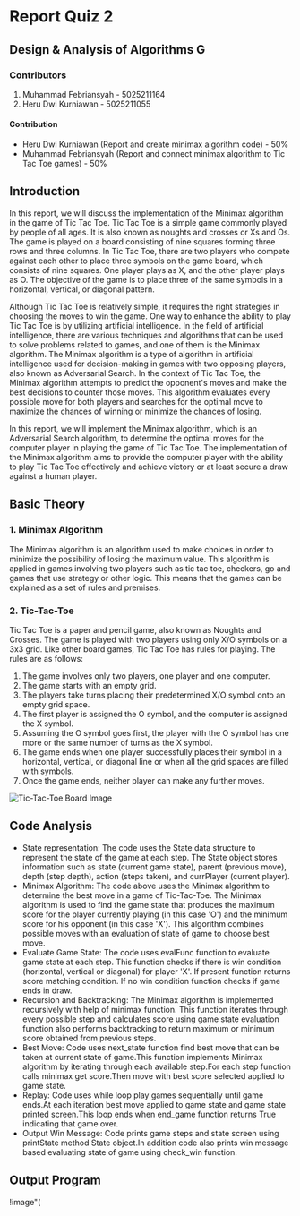 # Report Quiz 2

## Design & Analysis of Algorithms G

### Contributors

1. Muhammad Febriansyah - 5025211164
2. Heru Dwi Kurniawan - 5025211055

#### Contribution

- Heru Dwi Kurniawan (Report and create minimax algorithm code) - 50%
- Muhammad Febriansyah (Report and connect minimax algorithm to Tic Tac Toe games) - 50%

## Introduction

In this report, we will discuss the implementation of the Minimax algorithm in the game of Tic Tac Toe. Tic Tac Toe is a simple game commonly played by people of all ages. It is also known as noughts and crosses or Xs and Os. The game is played on a board consisting of nine squares forming three rows and three columns. In Tic Tac Toe, there are two players who compete against each other to place three symbols on the game board, which consists of nine squares. One player plays as X, and the other player plays as O. The objective of the game is to place three of the same symbols in a horizontal, vertical, or diagonal pattern.

Although Tic Tac Toe is relatively simple, it requires the right strategies in choosing the moves to win the game. One way to enhance the ability to play Tic Tac Toe is by utilizing artificial intelligence. In the field of artificial intelligence, there are various techniques and algorithms that can be used to solve problems related to games, and one of them is the Minimax algorithm. The Minimax algorithm is a type of algorithm in artificial intelligence used for decision-making in games with two opposing players, also known as Adversarial Search. In the context of Tic Tac Toe, the Minimax algorithm attempts to predict the opponent's moves and make the best decisions to counter those moves. This algorithm evaluates every possible move for both players and searches for the optimal move to maximize the chances of winning or minimize the chances of losing.

In this report, we will implement the Minimax algorithm, which is an Adversarial Search algorithm, to determine the optimal moves for the computer player in playing the game of Tic Tac Toe. The implementation of the Minimax algorithm aims to provide the computer player with the ability to play Tic Tac Toe effectively and achieve victory or at least secure a draw against a human player.

## Basic Theory

### 1. Minimax Algorithm

The Minimax algorithm is an algorithm used to make choices in order to minimize the possibility of losing the maximum value. This algorithm is applied in games involving two players such as tic tac toe, checkers, go and games that use strategy or other logic. This means that the games can be explained as a set of rules and premises.

### 2. Tic-Tac-Toe

Tic Tac Toe is a paper and pencil game, also known as Noughts and Crosses. The game is played with two players using only X/O symbols on a 3x3 grid. Like other board games, Tic Tac Toe has rules for playing. The rules are as follows:

1. The game involves only two players, one player and one computer.
2. The game starts with an empty grid.
3. The players take turns placing their predetermined X/O symbol onto an empty grid space.
4. The first player is assigned the O symbol, and the computer is assigned the X symbol.
5. Assuming the O symbol goes first, the player with the O symbol has one more or the same number of turns as the X symbol.
6. The game ends when one player successfully places their symbol in a horizontal, vertical, or diagonal line or when all the grid spaces are filled with symbols.
7. Once the game ends, neither player can make any further moves.

![Tic-Tac-Toe Board Image](https://upload.wikimedia.org/wikipedia/commons/thumb/3/32/Tic_tac_toe.svg/200px-Tic_tac_toe.svg.png)

## Code Analysis

- State representation: The code uses the State data structure to represent the state of the game at each step. The State object stores information such as state (current game state), parent (previous move), depth (step depth), action (steps taken), and currPlayer (current player).
- Minimax Algorithm: The code above uses the Minimax algorithm to determine the best move in a game of Tic-Tac-Toe. The Minimax algorithm is used to find the game state that produces the maximum score for the player currently playing (in this case 'O') and the minimum score for his opponent (in this case 'X'). This algorithm combines possible moves with an evaluation of state of game to choose best move.
- Evaluate Game State: The code uses evalFunc function to evaluate game state at each step. This function checks if there is win condition (horizontal, vertical or diagonal) for player 'X'. If present function returns score matching condition. If no win condition function checks if game ends in draw.
- Recursion and Backtracking: The Minimax algorithm is implemented recursively with help of minimax function. This function iterates through every possible step and calculates score using game state evaluation function also performs backtracking to return maximum or minimum score obtained from previous steps.
- Best Move: Code uses next_state function find best move that can be taken at current state of game.This function implements Minimax algorithm by iterating through each available step.For each step function calls minimax get score.Then move with best score selected applied to game state.
- Replay: Code uses while loop play games sequentially until game ends.At each iteration best move applied to game state and game state printed screen.This loop ends when end_game function returns True indicating that game over.
- Output Win Message: Code prints game steps and state screen using printState method State object.In addition code also prints win message based evaluating state of game using check_win function.

## Output Program
!image"(
